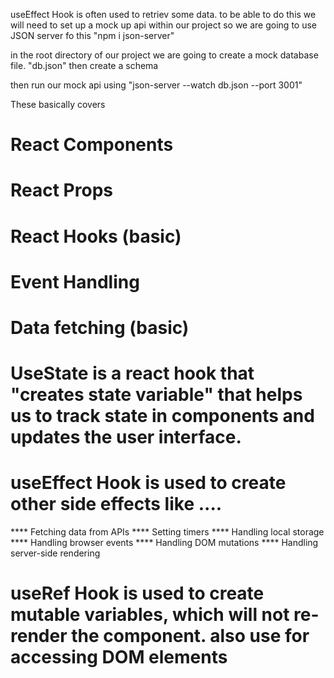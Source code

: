 useEffect Hook is often used to retriev some data.
to be able to do this we will need to set up a mock up api within our project
so we are going to use JSON server fo this "npm i json-server"

in the root directory of our project we are going to create a mock database file. "db.json"
then create a schema

then run our mock api using "json-server --watch db.json --port 3001"


These basically covers 
# React Components
# React Props
# React Hooks (basic)
# Event Handling
# Data fetching (basic)


# UseState is a react hook that "creates state variable" that helps us to track state in components and updates the user interface.


# useEffect Hook is used to create other side effects like ....
**** Fetching data from APIs
**** Setting timers
**** Handling local storage
**** Handling browser events
**** Handling DOM mutations
**** Handling server-side rendering

# useRef Hook is used to create mutable variables, which will not re-render the component. also use for accessing DOM elements
